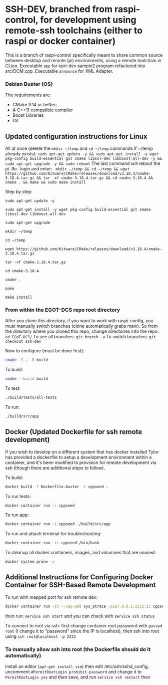 
# SSH-DEV, branched from raspi-control, for development using remote-ssh toolchains (either to raspi or docker container)
This is a branch of raspi-control specifically meant to share common source between desktop and remote (pi) environments, using a remote toolchain in CLion.
Executable ```app``` for epri-dev sample2 program refactored into src/DCM.cpp. Executable ```announce``` for XML Adapter.

### Debian Buster (OS)
The requirements are:

* CMake 3.14 or better;
* A C++11 compatible compiler
* Boost Libraries
* Git

## Updated configuration instructions for Linux

All at once (delete the `mkdir ~/temp` and `cd ~/temp` commands if ~/temp already exists):
`sudo apt-get update -y && sudo apt-get install -y wget pkg-config build-essential git cmake libssl-dev libboost-all-dev -y && sudo apt-get upgrade -y && sudo reboot` The last command will reboot the pi. Re- login and enter: ` mkdir ~/temp && cd ~/temp && wget https://github.com/Kitware/CMake/releases/download/v3.18.4/cmake-3.18.4.tar.gz && tar -xf cmake-3.18.4.tar.gz && cd cmake-3.18.4 && cmake . && make && sudo make install`

Step by step: 

`sudo apt-get update -y `

`sudo apt-get install -y wget pkg-config build-essential git cmake libssl-dev libboost-all-dev`

`sudo apt-get upgrade`

`mkdir ~/temp`

`cd ~/temp `

`wget https://github.com/Kitware/CMake/releases/download/v3.18.4/cmake-3.18.4.tar.gz `

` tar -xf cmake-3.18.4.tar.gz `

`cd cmake-3.18.4 `

`cmake . `

`make `

`make install`

### From within the EGOT-DCS repo root directory
After you clone this directory, if you want to work with raspi-config, you must manually switch branches (clone automatically grabs main).
So from the directory where you cloned this repo, change directories into the repo: ```cd EGoT-DCS/```
To see all branches: ```git branch -a``` 
To switch branches: ```git checkout ssh-dev```

Now to configure (must be done first):

```bash
cmake -S . -B build
```

To build:

```bash
cmake --build build
```

To test:

```bash
./build/tests/all-tests
```

To run:

```bash
./build/src/app
```
## Docker (Updated Dockerfile for ssh remote development)
If you wish to develop on a different system that has docker installed Tylor has provided a dockerfile to setup a development environment within a container, and it's been modified to provision for remote development via ssh (though there are additional steps to follow). 

To build:
``` bash
docker build -f Dockerfile.buster -t cppseed .
```
To run tests:

```bash
docker container run -i cppseed
```

To run app:

```bash
docker container run -i cppseed ./build/src/app
```

To run and attach terminal for troubleshooting:

```bash
docker container run -it cppseed /bin/bash
```
To cleanup all docker containers, images, and volumnes that are unused:

```bash
docker system prune -a
```
## Additional Instructions for Configuring Docker Container for SSH-Based Remote Development
To run with mapped port for ssh remote dev:
```bash
docker container run -it --cap-add sys_ptrace -p127.0.0.1:2222:22 cppseed /bin/bash
```
then run: ```service ssh start``` and you can check with ```service ssh status```

To connect to root via ssh: first change container root password with ```passwd root``` (I change it to "password" since the IP is localhost), then ssh into root using ```ssh root@localhost -p 2222```

### To manually allow ssh into root (the Dockerfile should do it automatically)
install an editor (```apt-get install vim```) then edit /etc/ssh/sshd_config, uncomment ```#PermitRootLogin prohibit-password``` and change
it to ```PermitRootLogin yes``` and then save, and run ```service ssh restart``` then 
